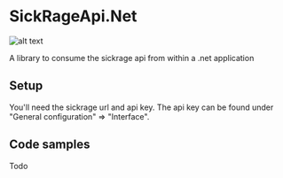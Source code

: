 # SickRageApi.Net   

![alt text](https://ci.appveyor.com/api/projects/status/github/prebenh/SickRageApi.Net "Build status")

A library to consume the sickrage api from within a .net application

## Setup
You'll need the sickrage url and api key. The api key can be found under "General configuration" => "Interface".


## Code samples

Todo
